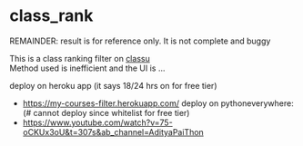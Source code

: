 # class_rank

REMAINDER: result is for reference only. It is not complete and buggy

This is a class ranking filter on [classu](http://classutil.unsw.edu.au/COMP_T1.html)  
Method used is inefficient and the UI is ...

deploy on heroku app (it says 18/24 hrs on for free tier)
* https://my-courses-filter.herokuapp.com/
deploy on pythoneverywhere: (# cannot deploy since whitelist for free tier)
* https://www.youtube.com/watch?v=75-oCKUx3oU&t=307s&ab_channel=AdityaPaiThon
